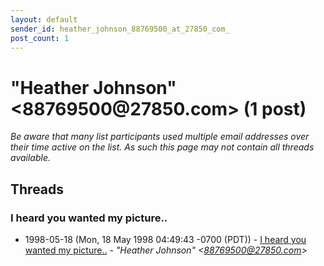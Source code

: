 ```yaml
---
layout: default
sender_id: heather_johnson_88769500_at_27850_com_
post_count: 1
---
```


# "Heather Johnson" <88769500<span>@</span>27850.com> (1 post)

_Be aware that many list participants used multiple email addresses over their time active on the list. As such this page may not contain all threads available._

## Threads

### I heard you wanted my picture..
+ 1998-05-18 (Mon, 18 May 1998 04:49:43 -0700 (PDT)) - [I heard you wanted my picture..](/archive/1998/05/10bb53b53dad423a6ca2956e60a7dcf2b3b67865f3187e3053f086588eec546c) - _"Heather Johnson" \<88769500@27850.com\>_

